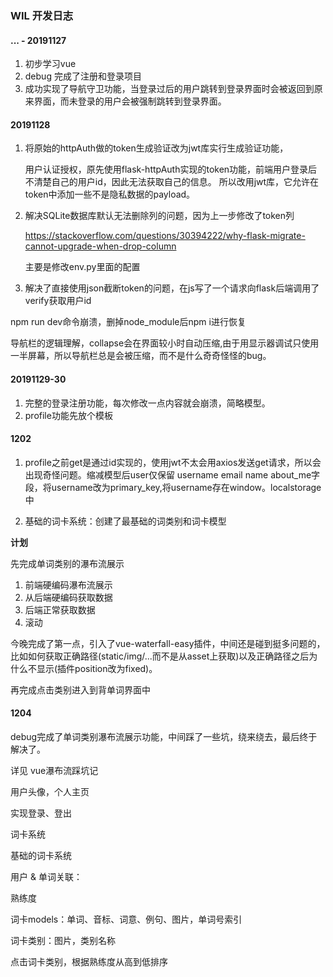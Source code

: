 ### WIL 开发日志

#### ... - 20191127

1. 初步学习vue
2. debug 完成了注册和登录项目
3. 成功实现了导航守卫功能，当登录过后的用户跳转到登录界面时会被返回到原来界面，而未登录的用户会被强制跳转到登录界面。



#### 20191128

1. 将原始的httpAuth做的token生成验证改为jwt库实行生成验证功能，

   用户认证授权，原先使用flask-httpAuth实现的token功能，前端用户登录后不清楚自己的用户id，因此无法获取自己的信息。
   所以改用jwt库，它允许在token中添加一些不是隐私数据的payload。

2. 解决SQLite数据库默认无法删除列的问题，因为上一步修改了token列

   <https://stackoverflow.com/questions/30394222/why-flask-migrate-cannot-upgrade-when-drop-column>

   主要是修改env.py里面的配置

3. 解决了直接使用json截断token的问题，在js写了一个请求向flask后端调用了verify获取用户id





npm run dev命令崩溃，删掉node_module后npm i进行恢复



导航栏的逻辑理解，collapse会在界面较小时自动压缩,由于用显示器调试只使用一半屏幕，所以导航栏总是会被压缩，而不是什么奇奇怪怪的bug。



#### 20191129-30

1. 完整的登录注册功能，每次修改一点内容就会崩溃，简略模型。
2. profile功能先放个模板





#### 1202

1. profile之前get是通过id实现的，使用jwt不太会用axios发送get请求，所以会出现奇怪问题。缩减模型后user仅保留 username email name about_me字段，将username改为primary_key,将username存在window。localstorage中

2. 基础的词卡系统：创建了最基础的词类别和词卡模型

**计划**

先完成单词类别的瀑布流展示

1. 前端硬编码瀑布流展示
2. 从后端硬编码获取数据
3. 后端正常获取数据
4. 滚动

今晚完成了第一点，引入了vue-waterfall-easy插件，中间还是碰到挺多问题的，比如如何获取正确路径(static/img/...而不是从asset上获取)以及正确路径之后为什么不显示(插件position改为fixed)。

再完成点击类别进入到背单词界面中



#### 1204

debug完成了单词类别瀑布流展示功能，中间踩了一些坑，绕来绕去，最后终于解决了。

详见 vue瀑布流踩坑记



用户头像，个人主页

实现登录、登出

词卡系统

基础的词卡系统



用户 & 单词关联：

熟练度



词卡models：单词、音标、词意、例句、图片，单词号索引

词卡类别：图片，类别名称



点击词卡类别，根据熟练度从高到低排序
